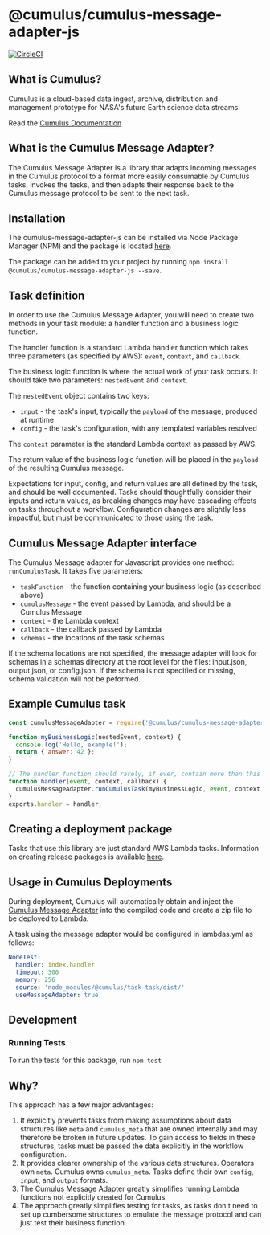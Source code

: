 # @cumulus/cumulus-message-adapter-js

[![CircleCI](https://circleci.com/gh/cumulus-nasa/cumulus-message-adapter-js.svg?style=svg)](https://circleci.com/gh/cumulus-nasa/cumulus-message-adapter-js)

## What is Cumulus?

Cumulus is a cloud-based data ingest, archive, distribution and management
prototype for NASA's future Earth science data streams.

Read the [Cumulus Documentation](https://cumulus-nasa.github.io/)

## What is the Cumulus Message Adapter?

The Cumulus Message Adapter is a library that adapts incoming messages in the
Cumulus protocol to a format more easily consumable by Cumulus tasks, invokes
the tasks, and then adapts their response back to the Cumulus message protocol
to be sent to the next task.

## Installation

The cumulus-message-adapter-js can be installed via Node Package Manager (NPM) and the package is located [here](https://www.npmjs.com/package/@cumulus/cumulus-message-adapter-js).

The package can be added to your project by running `npm install @cumulus/cumulus-message-adapter-js --save`.

## Task definition

In order to use the Cumulus Message Adapter, you will need to create two
methods in your task module: a handler function and a business logic function.

The handler function is a standard Lambda handler function which takes three
parameters (as specified by AWS): `event`, `context`, and `callback`.

The business logic function is where the actual work of your task occurs. It
should take two parameters: `nestedEvent` and `context`.

The `nestedEvent` object contains two keys:

  * `input` - the task's input, typically the `payload` of the message,
    produced at runtime
  * `config` - the task's configuration, with any templated variables
    resolved

The `context` parameter is the standard Lambda context as passed by AWS.

The return value of the business logic function will be placed in the
`payload` of the resulting Cumulus message.

Expectations for input, config, and return values are all defined by the task,
and should be well documented. Tasks should thoughtfully consider their inputs
and return values, as breaking changes may have cascading effects on tasks
throughout a workflow. Configuration changes are slightly less impactful, but
must be communicated to those using the task.

## Cumulus Message Adapter interface

The Cumulus Message adapter for Javascript provides one method:
`runCumulusTask`. It takes five parameters:

  * `taskFunction` - the function containing your business logic (as described
    above)
  * `cumulusMessage` - the event passed by Lambda, and should be a Cumulus
    Message
  * `context` - the Lambda context
  * `callback` - the callback passed by Lambda
  * `schemas` - the locations of the task schemas

If the schema locations are not specified, the message adapter will look for schemas in a schemas directory at the root level for the files: input.json, output.json, or config.json. If the schema is not specified or missing, schema validation will not be peformed.

## Example Cumulus task

```javascript
const cumulusMessageAdapter = require('@cumulus/cumulus-message-adapter-js');

function myBusinessLogic(nestedEvent, context) {
  console.log('Hello, example!');
  return { answer: 42 };
}

// The handler function should rarely, if ever, contain more than this line
function handler(event, context, callback) {
  cumulusMessageAdapter.runCumulusTask(myBusinessLogic, event, context, callback, schemas);
}
exports.handler = handler;
```

## Creating a deployment package

Tasks that use this library are just standard AWS Lambda tasks. Information on
creating release packages is available [here](https://docs.aws.amazon.com/lambda/latest/dg/deployment-package-v2.html).

## Usage in Cumulus Deployments

During deployment, Cumulus will automatically obtain and inject the [Cumulus Message Adapter](https://github.com/cumulus-nasa/cumulus-message-adapter)
into the compiled code and create a zip file to be deployed to Lambda.

A task using the message adapter would be configured in lambdas.yml as follows:

```yaml
NodeTest:
  handler: index.handler
  timeout: 300
  memory: 256
  source: 'node_modules/@cumulus/task-task/dist/'
  useMessageAdapter: true
```

## Development

### Running Tests

To run the tests for this package, run `npm test`

## Why?

This approach has a few major advantages:

1. It explicitly prevents tasks from making assumptions about data structures
   like `meta` and `cumulus_meta` that are owned internally and may therefore
   be broken in future updates. To gain access to fields in these structures,
   tasks must be passed the data explicitly in the workflow configuration.
1. It provides clearer ownership of the various data structures. Operators own
   `meta`. Cumulus owns `cumulus_meta`. Tasks define their own `config`,
   `input`, and `output` formats.
1. The Cumulus Message Adapter greatly simplifies running Lambda functions not
   explicitly created for Cumulus.
1. The approach greatly simplifies testing for tasks, as tasks don't need to
   set up cumbersome structures to emulate the message protocol and can just
   test their business function.
